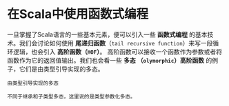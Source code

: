 在Scala中使用函数式编程
================================================================================
一旦掌握了Scala语言的一些基本元素，便可以引入一些 **函数式编程** 的基本技术。我们会讨论如何使用
**尾递归函数**（`tail recursive function`）来写一段循环逻辑，也会引入 **高阶函数（`HOF`）**。
高阶函数可以接收一个函数作为参数或者将函数作为它的返回值输出。我们也会看一些 **多态
（`olymorphic`）高阶函数** 的例子，它们是由类型引导实现的多态。
```
由类型引导实现的多态 

不同于继承和子类型多态，这里说的是类型参数化多态。
```